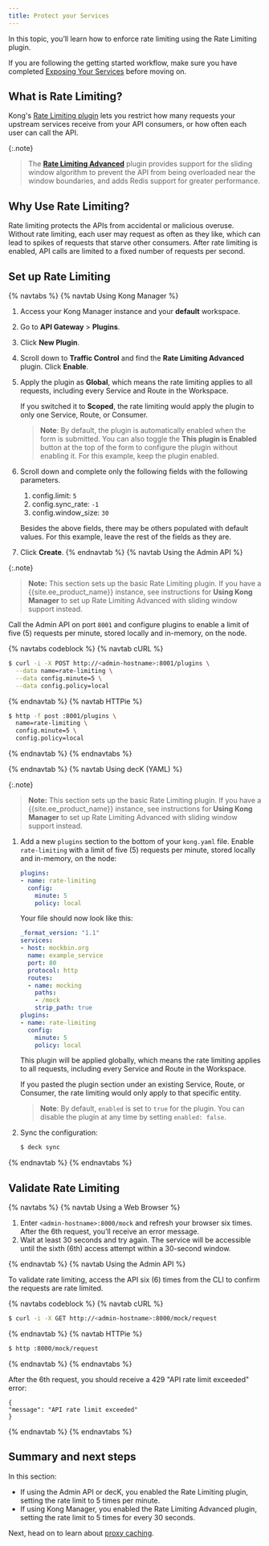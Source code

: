```yaml
---
title: Protect your Services
---
```

In this topic, you’ll learn how to enforce rate limiting using the Rate Limiting plugin.

If you are following the getting started workflow, make sure you have completed [Exposing Your Services](/getting-started-guide/{{page.kong_version}}/expose-services) before moving on.

## What is Rate Limiting?

Kong's [Rate Limiting plugin](/hub/kong-inc/rate-limiting) lets you restrict how many requests your upstream services receive from your API consumers, or how often each user can call the API.

{:.note}
> The [**Rate Limiting Advanced**](/hub/kong-inc/rate-limiting-advanced) <span class="badge enterprise"></span> plugin provides support for the sliding window algorithm to prevent the API from being overloaded near the window boundaries, and adds Redis support for greater performance.

## Why Use Rate Limiting?

Rate limiting protects the APIs from accidental or malicious overuse. Without rate limiting, each user may request as often as they like, which can lead to spikes of requests that starve other consumers. After rate limiting is enabled, API calls are limited to a fixed number of requests per second.

## Set up Rate Limiting

{% navtabs %}
{% navtab Using Kong Manager %}

1. Access your Kong Manager instance and your **default** workspace.

2. Go to **API Gateway** > **Plugins**.

3. Click **New Plugin**.

4. Scroll down to **Traffic Control** and find the **Rate Limiting Advanced** plugin. Click **Enable**.

5. Apply the plugin as **Global**, which means the rate limiting applies to all requests, including every Service and Route in the Workspace.

    If you switched it to **Scoped**, the rate limiting would apply the plugin to only one Service, Route, or Consumer.

    > **Note**: By default, the plugin is automatically enabled when the form is submitted. You can also toggle the **This plugin is Enabled** button at the top of the form to configure the plugin without enabling it. For this example, keep the plugin enabled.

6. Scroll down and complete only the following fields with the following parameters.
    1. config.limit: `5`
    2. config.sync_rate: `-1`
    3. config.window_size: `30`

    Besides the above fields, there may be others populated with default values. For this example, leave the rest of the fields as they are.

7. Click **Create**.
{% endnavtab %}
{% navtab Using the Admin API %}

{:.note}
> **Note:** This section sets up the basic Rate Limiting plugin. If you have a {{site.ee_product_name}} instance, see instructions for **Using Kong Manager** to set up Rate Limiting Advanced with sliding window support instead.

Call the Admin API on port `8001` and configure plugins to enable a limit of five (5) requests per minute, stored locally and in-memory, on the node.

<!-- codeblock tabs -->
{% navtabs codeblock %}
{% navtab cURL %}
```sh
$ curl -i -X POST http://<admin-hostname>:8001/plugins \
  --data name=rate-limiting \
  --data config.minute=5 \
  --data config.policy=local
```
{% endnavtab %}
{% navtab HTTPie %}
```sh
$ http -f post :8001/plugins \
  name=rate-limiting \
  config.minute=5 \
  config.policy=local
```
{% endnavtab %}
{% endnavtabs %}
<!-- end codeblock tabs -->

{% endnavtab %}
{% navtab Using decK (YAML) %}

{:.note}
> **Note:** This section sets up the basic Rate Limiting plugin. If you have a {{site.ee_product_name}} instance, see instructions for **Using Kong Manager** to set up Rate Limiting Advanced with sliding window support instead.

1. Add a new `plugins` section to the bottom of your `kong.yaml` file. Enable
`rate-limiting` with a limit of five (5) requests per minute, stored locally
and in-memory, on the node:

    ``` yaml
    plugins:
    - name: rate-limiting
      config:
        minute: 5
        policy: local
    ```

    Your file should now look like this:

    ``` yaml
    _format_version: "1.1"
    services:
    - host: mockbin.org
      name: example_service
      port: 80
      protocol: http
      routes:
      - name: mocking
        paths:
        - /mock
        strip_path: true
    plugins:
    - name: rate-limiting
      config:
        minute: 5
        policy: local
    ```

    This plugin will be applied globally, which means the rate limiting
    applies to all requests, including every Service and Route in the Workspace.

    If you pasted the plugin section under an existing Service, Route, or
    Consumer, the rate limiting would only apply to that specific
    entity.

    >**Note**: By default, `enabled` is set to `true` for the plugin. You can
    disable the plugin at any time by setting `enabled: false`.

2. Sync the configuration:

    ``` bash
    $ deck sync
    ```

{% endnavtab %}
{% endnavtabs %}


## Validate Rate Limiting

{% navtabs %}
{% navtab Using a Web Browser %}

1. Enter `<admin-hostname>:8000/mock` and refresh your browser six times.
    After the 6th request, you’ll receive an error message.
2. Wait at least 30 seconds and try again.
    The service will be accessible until the sixth (6th) access attempt within a 30-second window.

{% endnavtab %}
{% navtab Using the Admin API %}

To validate rate limiting, access the API six (6) times from the CLI to confirm the requests are rate limited.

<!-- codeblock tabs -->
{% navtabs codeblock %}
{% navtab cURL %}
```sh
$ curl -i -X GET http://<admin-hostname>:8000/mock/request
```
{% endnavtab %}
{% navtab HTTPie %}
```sh
$ http :8000/mock/request
```
{% endnavtab %}
{% endnavtabs %}
<!-- end codeblock tabs -->


After the 6th request, you should receive a 429 "API rate limit exceeded" error:
```
{
"message": "API rate limit exceeded"
}
```
{% endnavtab %}
{% endnavtabs %}


## Summary and next steps

In this section:
* If using the Admin API or decK, you enabled the Rate Limiting plugin,
setting the rate limit to 5 times per minute.
* If using Kong Manager, you enabled the Rate Limiting Advanced plugin,
setting the rate limit to 5 times for every 30 seconds.

Next, head on to learn about [proxy caching](/getting-started-guide/{{page.kong_version}}/improve-performance).
